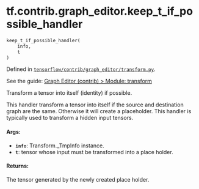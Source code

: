 <div itemscope itemtype="http://developers.google.com/ReferenceObject">
<meta itemprop="name" content="tf.contrib.graph_editor.keep_t_if_possible_handler" />
</div>

# tf.contrib.graph_editor.keep_t_if_possible_handler

``` python
keep_t_if_possible_handler(
    info,
    t
)
```



Defined in [`tensorflow/contrib/graph_editor/transform.py`](https://www.tensorflow.org/code/tensorflow/contrib/graph_editor/transform.py).

See the guide: [Graph Editor (contrib) > Module: transform](../../../../../api_guides/python/contrib.graph_editor.md#Module_transform)

Transform a tensor into itself (identity) if possible.

This handler transform a tensor into itself if the source and destination
graph are the same. Otherwise it will create a placeholder.
This handler is typically used to transform a hidden input tensors.

#### Args:

* <b>`info`</b>: Transform._TmpInfo instance.
* <b>`t`</b>: tensor whose input must be transformed into a place holder.

#### Returns:

The tensor generated by the newly created place holder.